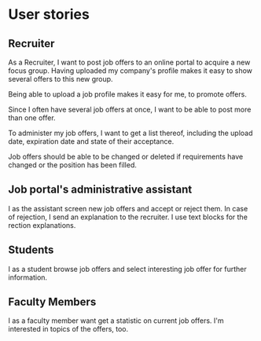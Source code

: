 # User stories

## Recruiter
As a Recruiter, I want to post job offers to an online portal to acquire a new focus group. Having uploaded my company's profile makes it easy to show several offers to this new group.

Being able to upload a job profile makes it easy for me, to promote offers.

Since I often have several job offers at once, I want to be able to post more than one offer.

To administer my job offers, I want to get a list thereof, including the upload date, expiration date and state of their acceptance.

Job offers should be able to be changed or deleted if requirements have changed or the position has been filled.

## Job portal's administrative assistant
I as the assistant screen new job offers and accept or reject them. In case of rejection, I send an explanation to the recruiter. I use text blocks for the rection explanations.

## Students
I as a student browse job offers and select interesting job offer for further information.

## Faculty Members
I as a faculty member want get a statistic on current job offers. I'm interested in topics of the offers, too.
